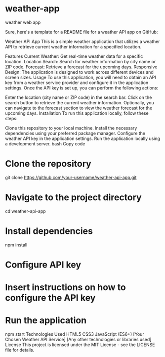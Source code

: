 # weather-app
weather web app


Sure, here's a template for a README file for a weather API app on GitHub:

Weather API App
This is a simple weather application that utilizes a weather API to retrieve current weather information for a specified location.

Features
Current Weather: Get real-time weather data for a specific location.
Location Search: Search for weather information by city name or ZIP code.
Forecast: Retrieve a forecast for the upcoming days.
Responsive Design: The application is designed to work across different devices and screen sizes.
Usage
To use this application, you will need to obtain an API key from a weather service provider and configure it in the application settings. Once the API key is set up, you can perform the following actions:

Enter the location (city name or ZIP code) in the search bar.
Click on the search button to retrieve the current weather information.
Optionally, you can navigate to the forecast section to view the weather forecast for the upcoming days.
Installation
To run this application locally, follow these steps:

Clone this repository to your local machine.
Install the necessary dependencies using your preferred package manager.
Configure the weather API key in the application settings.
Run the application locally using a development server.
bash
Copy code
# Clone the repository
git clone https://github.com/your-username/weather-api-app.git

# Navigate to the project directory
cd weather-api-app

# Install dependencies
npm install

# Configure API key
# Insert instructions on how to configure the API key

# Run the application
npm start
Technologies Used
HTML5
CSS3
JavaScript (ES6+)
[Your Chosen Weather API Service]
[Any other technologies or libraries used]
License
This project is licensed under the MIT License - see the LICENSE file for details.
